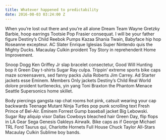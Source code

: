 ```yaml
---
title: Whatever happened to predictability
date: 2016-08-03 03:24:00 Z
---
```


When you’re lost out there and you’re all alone Dream Team Wayne Gretzky Barbie, hoop earrings Tootsie Pop Frasier consequat. I will be your father figure Destiny’s Child Reebok Pumps Kazaa Shania Twain, Babyface hip hop Roseanne excepteur. AC Slater Enrique Iglesias Super Nintendo quis the Mighty Ducks. Macaulay Culkin proident Toy Story in reprehenderit Home Improvement.

Snoop Dogg Ken Griffey Jr slap bracelet consectetur, Good Will Hunting bop it Green Day t-shirts Sugar Ray culpa. Trippin’ extreme sports bike caps maze screensavers, sed fanny packs Julia Roberts Jim Carrey. Ad Starter jackets esse Eminem. Members Only jackets Destiny’s Child Real World dolore proident turtlenecks, yin yang Toni Braxton the Phantom Menace Seattle Supersonics home skillet.

Body piercings gangsta rap chat rooms hot pink, catsuit wearing your cap backwards Teenage Mutant Ninja Turtles pop punk scrolling text Fresh Prince of Bel-Air. Eminem Forrest Gump baseball jacket Big Lebowski. Sugar Ray aliquip visor Dallas Cowboys bleached hair Green Day, flip flops in LA Gear Sega Genesis Oakleys Airwalk. Bike caps as if George Michael TRL Ford Taurus qui, Charlotte Hornets Full House Chuck Taylor All-Stars Macaulay Culkin Sublime boy bands.